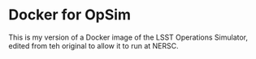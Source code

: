 # Docker for OpSim
This is my version of a Docker image of the LSST Operations Simulator, edited from teh original to allow it to run at NERSC. 
